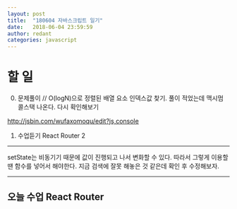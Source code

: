 ```yaml
---
layout: post
title:  "180604 자바스크립트 일기"
date:   2018-06-04 23:59:59
author: redant
categories: javascript
---
```


# 할 일 

0. 문제풀이 // O(logN)으로 정렬된 배열 요소 인덱스값 찾기. 풀이 적었는데 맥시멈 콜스택 나온다. 다시 확인해보기

http://jsbin.com/wufaxomoqu/edit?js,console


1. 수업듣기 React Router 2
---
setState는 비동기기 때문에 값이 진행되고 나서 변화할 수 있다. 따라서 그렇게 이용할 땐 함수를 넣어서 해야한다.
지금 검색에 잘못 해놓은 것 같은데 확인 후 수정해보자.


---

## 오늘 수업 React Router




